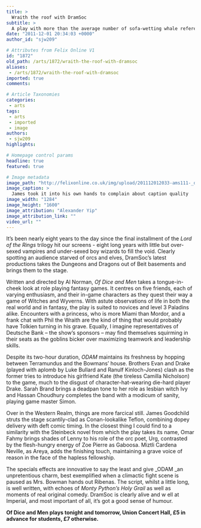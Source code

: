 ```yaml
---
title: >
  Wraith the roof with DramSoc
subtitle: >
  A play with more than the average number of sofa-wetting whale references
date: "2011-12-01 20:34:03 +0000"
author_id: "sjw209"

# Attributes from Felix Online V1
id: "1872"
old_path: /arts/1872/wraith-the-roof-with-dramsoc
aliases:
 - /arts/1872/wraith-the-roof-with-dramsoc
imported: true
comments:

# Article Taxonomies
categories:
 - arts
tags:
 - arts
 - imported
 - image
authors:
 - sjw209
highlights:

# Homepage control params
headline: true
featured: true

# Image metadata
image_path: "http://felixonline.co.uk/img/upload/201112012033-ams111-_dsc1515.jpg"
image_caption: >
  James took it into his own hands to complain about caption quality
image_width: "1284"
image_height: "1600"
image_attribution: "Alexander Yip"
image_attribution_link: ""
video_url: ""
---
```


It’s been nearly eight years to the day since the final installment of the _Lord of the Rings_ trilogy hit our screens - eight long years with little but over-sexed vampires and under-sexed boy wizards to fill the void. Clearly spotting an audience starved of orcs and elves, DramSoc’s latest productions takes the Dungeons and Dragons out of Beit basements and brings them to the stage.

Written and directed by Al Norman, _Of Dice and Men_ takes a tongue-in-cheek look at role playing fantasy games. It centres on five friends, each of varying enthusiasm, and their in-game characters as they quest their way a game of Witches and Wyverns. With astute observations of life in both the real world and in fantasy, the play is suited to novices and level 3 Paladins alike. Encounters with a princess, who is more Miami than Mordor, and a frank chat with Phil the Wraith are the kind of thing that would probably have Tolkien turning in his grave. Equally, I imagine representatives of Deutsche Bank – the show’s sponsors – may find themselves squirming in their seats as the goblins bicker over maximizing teamwork and leadership skills.

Despite its two-hour duration, _ODAM_ maintains its freshness by hopping between Terramundus and the Bowmans’ house. Brothers Evan and Drake (played with aplomb by Luke Bullard and Ranulf Kinloch-Jones) clash as the former tries to introduce his girlfriend Kate (the tireless Camilla Nicholson) to the game, much to the disgust of character-hat-wearing die-hard player Drake. Sarah Brand brings a deadpan tone to her role as lesbian witch Ivy and Hassan Choudhury completes the band with a modicum of sanity, playing game master Simon.

Over in the Western Realm, things are more farcical still. James Goodchild struts the stage scantily-clad as Conan-lookalike Teflon, combining dopey delivery with deft comic timing. In the closest thing I could find to a similarity with the Steinbeck novel from which the play takes its name, Omar Fahmy brings shades of Lenny to his role of the orc poet, Urg, contrasted by the flesh-hungry energy of Zoe Pierre as Gaboosa. Miztli Cardena Neville, as Areya, adds the finishing touch, maintaining a grave voice of reason in the face of the hapless fellowship.

The specials effects are innovative to say the least and give _ODAM _an unpretentious charm, best exemplified when a climactic fight scene is paused as Mrs. Bowman hands out Ribenas. The script, whilst a little long, is well written, with echoes of _Monty Python’s Holy Grail_ as well as moments of real original comedy. DramSoc is clearly alive and w ell at Imperial, and most important of all, it’s got a good sense of humour.

__Of Dice and Men plays tonight and tomorrow, Union Concert Hall, £5 in advance for students, £7 otherwise.__
